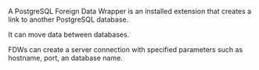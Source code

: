 A PostgreSQL Foreign Data Wrapper is an installed extension that creates a link to another PostgreSQL database.

It can move data between databases.

FDWs can create a server connection with specified parameters such as hostname, port, an database name.